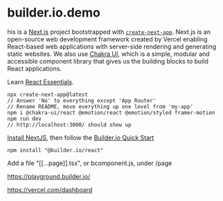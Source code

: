 # builder.io.demo

his is a [Next.js](https://nextjs.org/) project bootstrapped with [`create-next-app`](https://github.com/vercel/next.js/tree/canary/packages/create-next-app). Next.js is an open-source web development framework created by Vercel enabling React-based web applications with server-side rendering and generating static websites. We also use [Chakra UI](https://chakra-ui.com/docs/getting-started), which is a simple, modular and accessible component library that gives us the building blocks to build React applications.

Learn [React Essentials](https://nextjs.org/docs/getting-started/react-essentials). 

```
npx create-next-app@latest
// Answer 'No' to everything except 'App Router'
// Rename README, move everything up one level from 'my-app'
npm i @chakra-ui/react @emotion/react @emotion/styled framer-motion
npm run dev
// http://localhost:3000/ should show up
```

[Install NextJS](https://nextjs.org/docs/getting-started/installation), then follow the [Builder.io Quick Start](https://www.builder.io/c/docs/quickstart)
```
npm install "@builder.io/react"
```

Add a file "[[...page]].tsx", or bcomponent.js, under /page

https://playground.builder.io/

https://vercel.com/dashboard